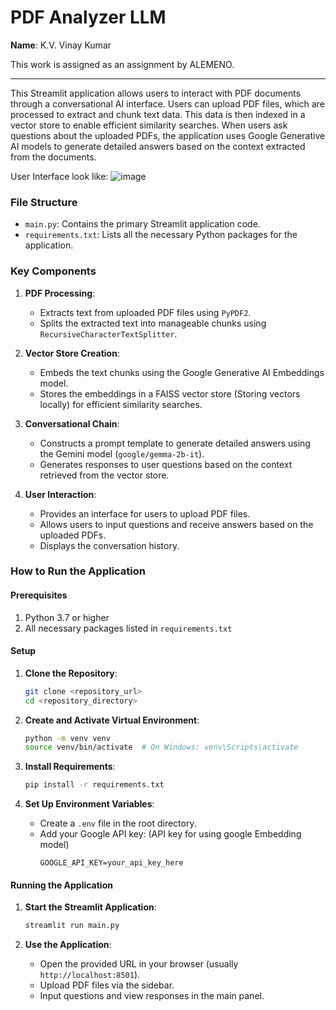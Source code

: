# PDF Analyzer LLM

**Name**: K.V. Vinay Kumar

This work is assigned as an assignment by ALEMENO.

--------------------------------------------------------------

This Streamlit application allows users to interact with PDF documents through a conversational AI interface. Users can upload PDF files, which are processed to extract and chunk text data. This data is then indexed in a vector store to enable efficient similarity searches. When users ask questions about the uploaded PDFs, the application uses Google Generative AI models to generate detailed answers based on the context extracted from the documents.


User Interface look like:
![image](https://github.com/VinaykumarKareti/Pdf-Analyzer-LLM/assets/105053576/d51f20a9-e8e0-490d-9da5-f497cb8078a9)

### File Structure

- `main.py`: Contains the primary Streamlit application code.
- `requirements.txt`: Lists all the necessary Python packages for the application.

### Key Components

1. **PDF Processing**:
    - Extracts text from uploaded PDF files using `PyPDF2`.
    - Splits the extracted text into manageable chunks using `RecursiveCharacterTextSplitter`.

2. **Vector Store Creation**:
    - Embeds the text chunks using the Google Generative AI Embeddings model.
    - Stores the embeddings in a FAISS vector store (Storing vectors locally) for efficient similarity searches.

3. **Conversational Chain**:
    - Constructs a prompt template to generate detailed answers using the Gemini model (`google/gemma-2b-it`).
    - Generates responses to user questions based on the context retrieved from the vector store.

4. **User Interaction**:
    - Provides an interface for users to upload PDF files.
    - Allows users to input questions and receive answers based on the uploaded PDFs.
    - Displays the conversation history.

### How to Run the Application

#### Prerequisites

1. Python 3.7 or higher
2. All necessary packages listed in `requirements.txt`

#### Setup

1. **Clone the Repository**:
    ```sh
    git clone <repository_url>
    cd <repository_directory>
    ```

2. **Create and Activate Virtual Environment**:
    ```sh
    python -m venv venv
    source venv/bin/activate  # On Windows: venv\Scripts\activate
    ```

3. **Install Requirements**:
    ```sh
    pip install -r requirements.txt
    ```

4. **Set Up Environment Variables**:
    - Create a `.env` file in the root directory.
    - Add your Google API key: (API key for using google Embedding model)
        ```env
        GOOGLE_API_KEY=your_api_key_here
        ```

#### Running the Application

1. **Start the Streamlit Application**:
    ```sh
    streamlit run main.py
    ```

2. **Use the Application**:
    - Open the provided URL in your browser (usually `http://localhost:8501`).
    - Upload PDF files via the sidebar.
    - Input questions and view responses in the main panel.

